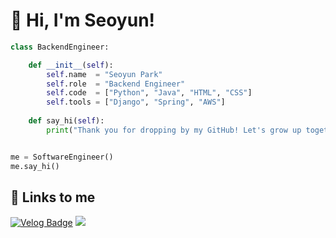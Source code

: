 # 💙 Hi, I'm Seoyun!

```python
class BackendEngineer:

    def __init__(self):
        self.name  = "Seoyun Park"
        self.role  = "Backend Engineer"
        self.code  = ["Python", "Java", "HTML", "CSS"]
        self.tools = ["Django", "Spring", "AWS"]
        
    def say_hi(self):
        print("Thank you for dropping by my GitHub! Let's grow up together!")


me = SoftwareEngineer()
me.say_hi()
```

## 🔗 Links to me
[![Velog Badge](https://img.shields.io/badge/velog-brightgreen?style=flat&logo=velog&logoColor=white)](https://velog.io/@tiger)  <a href="mailto:dhn04100@gmail.com"><img src="https://img.shields.io/badge/gmail-red?style=flat-square&logo=gmail&logoColor=white"></a> 
